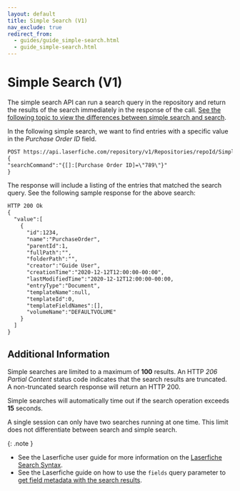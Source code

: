 ```yaml
---
layout: default
title: Simple Search (V1)
nav_exclude: true
redirect_from:
  - guides/guide_simple-search.html
  - guide_simple-search.html
---
```


<!--© 2024 Laserfiche.
See LICENSE-DOCUMENTATION and LICENSE-CODE in the project root for license information.-->

# Simple Search (V1)

The simple search API can run a search query in the repository and return the results of the search immediately in the response of the call. [See the following topic to view the differences between simple search and search](../guide_search-vs-simple-search/).

In the following simple search, we want to find entries with a specific value in the _Purchase Order ID_ field.

```xml
POST https://api.laserfiche.com/repository/v1/Repositories/repoId/SimpleSearches
{
"searchCommand":"{[]:[Purchase Order ID]=\"789\"}"
}
```

The response will include a listing of the entries that matched the search query. See the following sample response for the above search:

```xml
HTTP 200 Ok
{
  "value":[
    {
      "id":1234,
      "name":"PurchaseOrder",
      "parentId":1,
      "fullPath":"",
      "folderPath":"",
      "creator":"Guide User",
      "creationTime":"2020-12-12T12:00:00-00:00",
      "lastModifiedTime":"2020-12-12T12:00:00-00:00,
      "entryType":"Document",
      "templateName":null,
      "templateId":0,
      "templateFieldNames":[],
      "volumeName":"DEFAULTVOLUME"
    }
  ]
}
```

## Additional Information

Simple searches are limited to a maximum of **100** results. An HTTP _206 Partial Content_ status code indicates that the search results are truncated. A non-truncated search response will return an HTTP 200.

Simple searches will automatically time out if the search operation exceeds **15** seconds.

A single session can only have two searches running at one time. This limit does not differentiate between search and simple search.

{: .note }

- See the Laserfiche user guide for more information on the [Laserfiche Search Syntax](https://doc.laserfiche.com/laserfiche.documentation/11/userguide/en-us/Default.htm#../Subsystems/client_wa/Content/Search/Advanced/Template_Field.htm).
- See the Laserfiche guide on how to use the `fields` query parameter to [get field metadata with the search results](../../documents-and-folders/guide_get-folder-listing/#retrieve-field-metadata-for-each-document).
